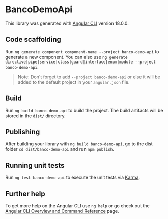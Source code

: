 # BancoDemoApi

This library was generated with [Angular CLI](https://github.com/angular/angular-cli) version 18.0.0.

## Code scaffolding

Run `ng generate component component-name --project banco-demo-api` to generate a new component. You can also use `ng generate directive|pipe|service|class|guard|interface|enum|module --project banco-demo-api`.
> Note: Don't forget to add `--project banco-demo-api` or else it will be added to the default project in your `angular.json` file. 

## Build

Run `ng build banco-demo-api` to build the project. The build artifacts will be stored in the `dist/` directory.

## Publishing

After building your library with `ng build banco-demo-api`, go to the dist folder `cd dist/banco-demo-api` and run `npm publish`.

## Running unit tests

Run `ng test banco-demo-api` to execute the unit tests via [Karma](https://karma-runner.github.io).

## Further help

To get more help on the Angular CLI use `ng help` or go check out the [Angular CLI Overview and Command Reference](https://angular.io/cli) page.

